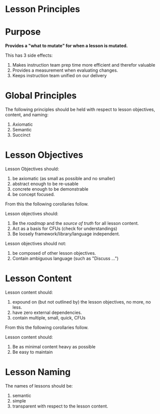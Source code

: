 # Lesson Principles

# Purpose 

__Provides a "what to mutate" for when a lesson is mutated.__

This has 3 side effects: 

1. Makes instruction team prep time more efficient and therefor valuable
1. Provides a measurement when evaluating changes.
1. Keeps instruction team unified on our delivery

# Global Principles

The following principles should be held with respect to lesson objectives,
content, and naming:

1. Axiomatic 
1. Semantic
1. Succinct

# Lesson Objectives

Lesson Objectives should:

1. be axiomatic (as small as possible and no smaller)
1. abstract enough to be re-usable
1. concrete enough to be demonstrable
1. be concept focused.

From this the following corollaries follow.

Lesson objectives should:

1. Be the _roadmap_ and the _source of truth_ for all lesson content.  
1. Act as a basis for CFUs (check for understandings)
1. Be loosely framework/library/language independent. 

Lesson objectives should not:

1. be composed of other lesson objectives.
1. Contain ambiguous language (such as "Discuss ...") 

# Lesson Content

Lesson content should:

1. expound on (but not outlined by) the lesson objectives, no more, no less.
1. have zero external dependencies.
1. contain multiple, small, quick, CFUs

From this the following corollaries follow.

Lesson content should:

1. Be as minimal content heavy as possible
1. Be easy to maintain

# Lesson Naming

The names of lessons should be: 

1. semantic
1. simple
1. transparent with respect to the lesson content.
